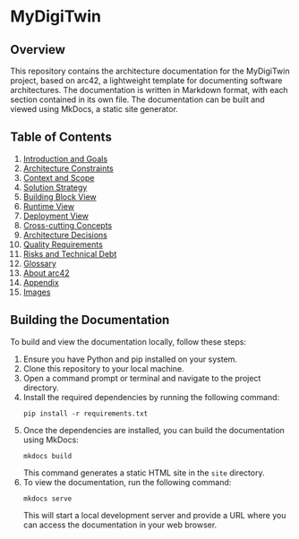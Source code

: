 # MyDigiTwin

## Overview

This repository contains the architecture documentation for the MyDigiTwin project, based on arc42, a lightweight template for documenting software architectures. The documentation is written in Markdown format, with each section contained in its own file. The documentation can be built and viewed using MkDocs, a static site generator.

## Table of Contents

1. [Introduction and Goals](docs/01.Introduction%20and%20Goals.md)
2. [Architecture Constraints](docs/02.Architecture%20Constraints.md)
3. [Context and Scope](docs/03.Context%20and%20scope.md)
4. [Solution Strategy](docs/04.Solution%20Strategy.md)
5. [Building Block View](docs/05.Building%20Block%20View.md)
6. [Runtime View](docs/06.Runtime%20View.md)
7. [Deployment View](docs/07.Deployment%20View.md)
8. [Cross-cutting Concepts](docs/08.Crosscutting%20Concepts.md)
9. [Architecture Decisions](docs/09.Architecture%20Decisions.md)
10. [Quality Requirements](docs/10.Quality%20Requirements.md)
11. [Risks and Technical Debt](docs/11.Risks%20and%20Technical%20Debt.md)
12. [Glossary](docs/12.Glossary.md)
13. [About arc42](docs/Aboutarc42.md)
14. [Appendix](docs/Appendix.md)
15. [Images](docs/images)


## Building the Documentation

To build and view the documentation locally, follow these steps:

1. Ensure you have Python and pip installed on your system.
2. Clone this repository to your local machine.
3. Open a command prompt or terminal and navigate to the project directory.
4. Install the required dependencies by running the following command:
   ```
   pip install -r requirements.txt
   ```
5. Once the dependencies are installed, you can build the documentation using MkDocs:
   ```
   mkdocs build
   ```
   This command generates a static HTML site in the `site` directory.
6. To view the documentation, run the following command:
   ```
   mkdocs serve
   ```
   This will start a local development server and provide a URL where you can access the documentation in your web browser.

